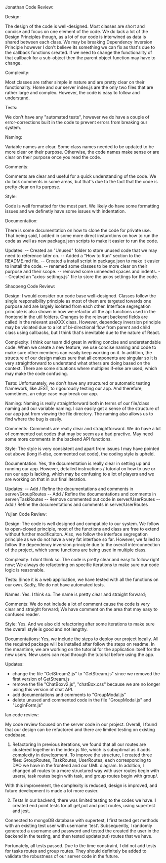 Jonathan Code Review:

Design:

The design of the code is well-designed. Most classes are short and concise and focus on one element of the code. We do lack a lot of the Design Principles though, as a lot of our code is interwined as data is shared between each class. We may be breaking Dependency Inversion Principle however I don't believe its something we can fix as that's due to the callback functions created. If we need to change the functionality of that callback for a sub-object then the parent object function may have to change.

Complexity: 

Most classes are rather simple in nature and are pretty clear on their functionality. Home and our server index.js are the only two files that are rather large and complex. However, the code is easy to follow and understand.
 
Tests: 

We don't have any "automated tests", however we do have a couple of error-corrections built in the code to prevent errors from breaking our system. 

Naming:

Variable names are clear. Some class names needed to be updated to be more clear on their purpose. Otherwise, the code names make sense or are clear on their purpose once you read the code.

Comments:

Comments are clear and useful for a quick understanding of the code. We do lack comments in some areas, but that's due to the fact that the code is pretty clear on its purpose. 


Style: 

Code is well formatted for the most part. We likely do have some formatting issues and we definetly have some issues with indentation. 


Documentation: 

There is some documentation on how to clone the code for private use. That being said, I added in some more direct insturctions on how to run the code as well as new package.json scripts to make it easier to run the code.

Updates: 
-- Created an "Unused" folder to store unused code that we may need to reference later on.
-- Added a "How to Run" section to the README.md file.
-- Created a install script in package.json to make it easier to install the code.
-- renamed some classes to be more clear on their purpose and their scope. 
-- removed some unneeded spaces and indents.
-- Created an "axios-settings.js" file to store the axios settings for the code.


Shaopeng Code Review:

Design:
I would consider our code base well-designed. Classes follow the single responsibility principle as most of them are targeted towards one purpose and are largely isolated from each other.
Interface segregation principle is also shown in how we refactor all the api functions used in the frontend in the util folders. Changes to the relevant backend fields are called in the relevant useXXX class.
However, dependecy inversion principle may be violated due to a lot of bi-directional flow from parent and child class using callbacks, but I think that's inevitable due to the nature of React.

Complexity: 
I think our team did great in writing concise and understandable code. When we create a new feature, we use concise naming and code to make sure other members can easily keep working on it.
In addition, the structure of our design makes sure that all components are singular so it is very straightforward to understand what others are doing based on the context. There are some 
situations where multiples if-else are used, which may make the code confusing.
 
Tests: 
Unfortunately, we don't have any structured or automatic testing framework, like JEST, to rigourously testing our app. And therefore, sometimes, an edge case may break our app.

Naming:
Naming is really straightforward both in terms of our file/class naming and our variable naming. I can easily get a sense of the structure of our app just from viewing the file directory.
The naming also allows us to find where the bug is easily.

Comments:
Comments are really clear and straightforward. We do have a lot of commented out codes that may be seem as a bad practive. May need some more comments in the backend API functions.

Style: 
The style is very consistent and apart from issues I may have pointed out above (long if-else, commented out code), the coding style is upheld.

Documentation: 
Yes, the documentation is really clear in setting up and running our app. However, detailed instructions / tutorial on how to use or run our app is lacking, which may be confusing to a lot of players
and we are working on that in our final iteration. 

Updates: 
-- Add / Refine the documentations and comments in server/GroupRoutes
-- Add / Refine the documentations and comments in server/TaskRoutes
-- Remove commented out code in server/UserRoutes
-- Add / Refine the documentations and comments in server/UserRoutes

Yujian Code Review:

Design: 
The code is well designed and compatible to our system. We follow to open-closed principle, most of the functions and class are free to extend without further modificaiton. Also, we follow the interface segregation principle as we do not have a very fat interface so far. However, we failed to follow the dependency inversion principle due to the overall interconnection of the project, which some functions are being used in multiple class.

Complexity:
I dont think so. The code is pretty clear and easy to follow right now; We always do refactoring on specific iterations to make sure our code logic is reasonable.

Tests:
Since it is a web application, we have tested with all the functions on our own. Sadly, We do not have automated tests.

Names:
Yes. I think so. The name is pretty clear and straight forward;

Comments:
We do not include a lot of comment cause the code is very clear and straight forward; We have comment on the area that may easy to confused reader.

Style:
Yes. And we also did refactoring after some iterations to make sure the overall style is good and not lengthy.

Documentations:
Yes, we include the steps to deploy our project locally. All the required package will be installed after follow the steps on readme. In the meantime, we are working on the tutorial for the application itself for the new users. New users can read through the tutorial before using the app.

Updates: 
- change the file "GetStream2.js" to "GetStream.js" since we removed the first version of GetStream.js
- remove the file "ChatBoxv2.js", "chatBox.css" because we are no longer using this version of chat API.
- add documentations and comments to "GroupModal.js"
- delete unused and commented code in the file "GroupModal.js" and "LoginForm.js" 


Ian code review:

My code review focused on the server code in our project. Overall, I found that our design can be refactored and there are limited testing on existing codebase.

1.	Refactoring
In previous iterations, we found that all our routes are clustered together in the index.js file, which is suboptimal as it adds complexity in development. To improve the structure, I created three files: GroupRoutes, TaskRoutes, UserRoutes, each corresponding to DAO we have in the frontend and our UML diagram. In addition, I changed all routes to a more structured way with user routes begin with users/, task routes begin with task, and group routes begin with group/.

With this improvement, the complexity is reduced, design is improved, and future development is made a lot more easier.

2.	Tests
In our backend, there was limited testing to the codes we have. I created end point tests for all get,put and post routes, using supertest and jest. 

Connected to mongoDB database with supertest, I first tested get methods with an existing test user with username ‘test’. Subsequently, I randomly generated a username and password and tested the created the user in the backend in the testing, and then tested update(put) routes that we have.

Fortunately, all tests passed. Due to the time constraint, I did not add tests for tasks routes and group routes. They should definitely be added to validate the robustness of our server code in the future.


